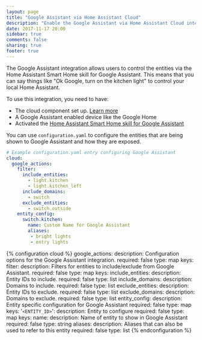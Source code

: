 ```yaml
---
layout: page
title: "Google Assistant via Home Assistant Cloud"
description: "Enable the Google Assistant via Home Assistant Cloud integration."
date: 2017-11-17 20:00
sidebar: true
comments: false
sharing: true
footer: true
---
```


The Google Assistant integration allows users to control the entities via the Home Assistant Smart Home skill for Google Assistant. This means that you can say things like "Ok Google, turn on the kitchen light" to control your local Home Assistant.

To use this integration, you need to have:

 - The cloud component set up. [Learn more](/components/cloud/)
 - A Google Assistant enabled device like the Google Home
 - Activated the [Home Assistant Smart Home skill for Google Assistant](https://assistant.google.com/services/a/uid/00000091fd5fb875)

You can use `configuration.yaml` to configure the entities that are being shown to Google Assistant and how they are exposed.

```yaml
# Example configuration.yaml entry configuring Google Assistant
cloud:
  google_actions:
    filter:
      include_entities:
        - light.kitchen
        - light.kitchen_left
      include_domains:
        - switch
      exclude_entities:
        - switch.outside
    entity_config:
      switch.kitchen:
        name: Custom Name for Google Assistant
        aliases:
         - bright lights
         - entry lights
```

{% configuration cloud %}
google_actions:
  description: Configuration options for the Google Assistant integration.
  required: false
  type: map
  keys:
    filter:
      description: Filters for entities to include/exclude from Google Assistant.
      required: false
      type: map
      keys:
        include_entities:
          description: Entity IDs to include.
          required: false
          type: list
        include_domains:
          description: Domains to include.
          required: false
          type: list
        exclude_entities:
          description: Entity IDs to exclude.
          required: false
          type: list
        exclude_domains:
          description: Domains to exclude.
          required: false
          type: list
    entity_config:
      description: Entity specific configuration for Google Assistant
      required: false
      type: map
      keys:
        '`<ENTITY_ID>`':
          description: Entity to configure
          required: false
          type: map
          keys:
            name:
              description: Name of entity to show in Google Assistant
              required: false
              type: string
            aliases:
              description: Aliases that can also be used to refer to this entity
              required: false
              type: list
{% endconfiguration %}

